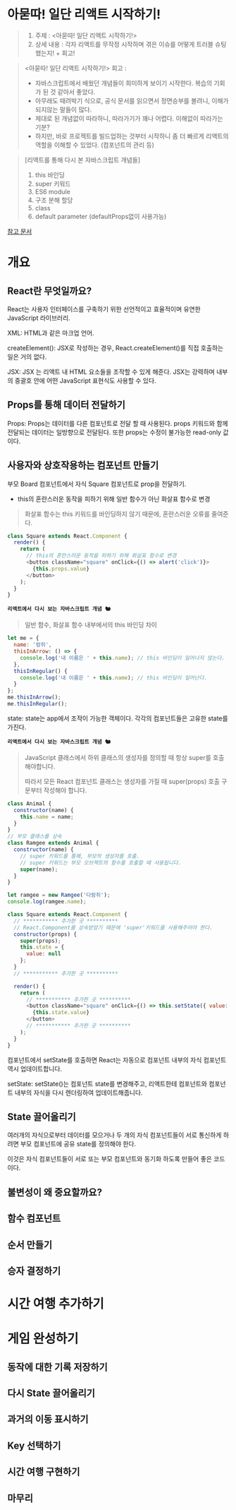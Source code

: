# 아묻따! 일단 리액트 시작하기!

> 1.  주제 : <아묻따! 일단 리액트 시작하기!>
> 2.  상세 내용 : 각자 리액트를 무작정 시작하며 겪은 이슈를 어떻게 트러블 슈팅했는지! + 회고!

> <아묻따! 일단 리액트 시작하기!> 회고 :
>
> - 자바스크립트에서 배웠던 개념들이 희미하게 보이기 시작한다. 복습의 기회가 된 것 같아서 좋았다.
> - 아무래도 때려박기 식으로, 공식 문서를 읽으면서 정면승부를 볼려니, 이해가 되지않는 말들이 많다.
> - 제대로 된 개념없이 따라하니, 따라가기가 꽤나 어렵다. 이해없이 따라가는 기분? 
> - 하지만, 바로 프로젝트를 빌드업하는 것부터 시작하니 좀 더 빠르게 리액트의 역할을 이해할 수 있었다. (컴포넌트의 관리 등)

> [리액트를 통해 다시 본 자바스크립트 개념들]
>
> 1. this 바인딩
> 2. super 키워드
> 3. ES6 module
> 4. 구조 분해 할당
> 5. class
> 6. default parameter (defaultProps없이 사용가능)

[참고 문서](https://ko.reactjs.org/tutorial/tutorial.html)

# 개요

  ## React란 무엇일까요?

  React는 사용자 인터페이스를 구축하기 위한 선언적이고 효율적이며 유연한
  JavaScript 라이브러리.

  XML: HTML과 같은 마크업 언어.

  createElement(): JSX로 작성하는 경우, React.createElement()를 직접 호출하는 일은
  거의 없다.

  JSX: JSX 는 리액트 내 HTML 요소들을 조작할 수 있게 해준다. JSX는 강력하며 내부의
  중괄호 안에 어떤 JavaScript 표현식도 사용할 수 있다.

  ## Props를 통해 데이터 전달하기

  Props: Props는 데이터를 다른 컴포넌트로 전달 할 때 사용된다. props 키워드와 함께
  전달되는 데이터는 일방향으로 전달된다. 또한 props는 수정이 불가능한 read-only 값
  이다.

  ## 사용자와 상호작용하는 컴포넌트 만들기

  부모 Board 컴포넌트에서 자식 Square 컴포넌트로 prop을 전달하기.

  - this의 혼란스러운 동작을 피하기 위해 일반 함수가 아닌 화살표 함수로 변경

  > 화살표 함수는 this 키워드를 바인딩하지 않기 때문에, 혼란스러운 오류를 줄여준다.

  ```js
  class Square extends React.Component {
    render() {
      return (
        // this의 혼란스러운 동작을 피하기 위해 화살표 함수로 변경
        <button className="square" onClick={() => alert('click')}>
          {this.props.value}
        </button>
      );
    }
  }
  ```

  **`리액트에서 다시 보는 자바스크립트 개념 🐿`**

  > 일반 함수, 화살표 함수 내부에서의 this 바인딩 차이

  ```js
  let me = {
    name: '람쥐',
    thisInArrow: () => {
      console.log('내 이름은 ' + this.name); // this 바인딩이 일어나지 않는다.
    },
    thisInRegular() {
      console.log('내 이름은 ' + this.name); // this 바인딩이 일어난다.
    }
  };
  me.thisInArrow();
  me.thisInRegular();
  ```

  state: state는 app에서 조작이 가능한 객체이다. 각각의 컴포넌트들은 고유한 state를 가진다.

  **`리액트에서 다시 보는 자바스크립트 개념 🐿`**

  > JavaScript 클래스에서 하위 클래스의 생성자를 정의할 때 항상 super를 호출해야합니다.
  >
  > 따라서 모든 React 컴포넌트 클래스는 생성자를 가질 때 super(props) 호출 구문부터 작성해야 합니다.

  ```js
  class Animal {
    constructor(name) {
      this.name = name;
    }
  }
  // 부모 클래스를 상속
  class Ramgee extends Animal {
    constructor(name) {
      // super 키워드를 통해, 부모의 생성자를 호출.
      // super 키워드는 부모 오브젝트의 함수를 호출할 때 사용됩니다.
      super(name);
    }
  }

  let ramgee = new Ramgee('다람쥐');
  console.log(ramgee.name);
  ```

  ```js
  class Square extends React.Component {
    // *********** 추가한 곳 **********
    // React.Component를 상속받았기 때문에 'super'키워드를 사용해주어야 한다.
    constructor(props) {
      super(props);
      this.state = {
        value: null
      };
    }
    // *********** 추가한 곳 **********

    render() {
      return (
        // *********** 추가한 곳 **********
        <button className="square" onClick={() => this.setState({ value: 'X' })}>
          {this.state.value}
        </button>
        // *********** 추가한 곳 **********
      );
    }
  }
  ```

  컴포넌트에서 setState를 호출하면 React는 자동으로 컴포넌트 내부의 자식 컴포넌트
  역시 업데이트합니다.

  setState: setState()는 컴포넌트 state를 변경해주고, 리액트한테 컴포넌트와 컴포넌트 내부의 자식을 다시 렌더링하여 업데이트해줍니다.

  ## State 끌어올리기

  여러개의 자식으로부터 데이터를 모으거나 두 개의 자식 컴포넌트들이 서로 통신하게
  하려면 부모 컴포넌트에 공유 state를 정의해야 한다.

  이것은 자식 컴포넌트들이 서로 또는 부모 컴포넌트와 동기화 하도록 만들어 좋은 코드이다.

  ## 불변성이 왜 중요할까요?

  ## 함수 컴포넌트

  ## 순서 만들기

  ## 승자 결정하기

# 시간 여행 추가하기

# 게임 완성하기

## 동작에 대한 기록 저장하기

## 다시 State 끌어올리기

## 과거의 이동 표시하기

## Key 선택하기

## 시간 여행 구현하기

## 마무리
